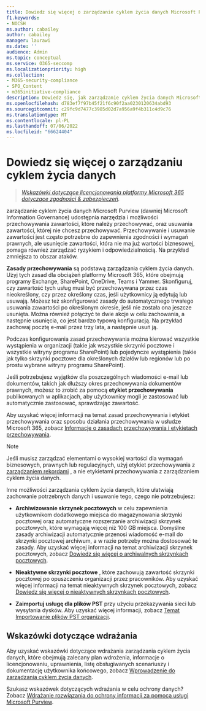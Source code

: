 ```yaml
---
title: Dowiedz się więcej o zarządzanie cyklem życia danych Microsoft Purview
f1.keywords:
- NOCSH
ms.author: cabailey
author: cabailey
manager: laurawi
ms.date: ''
audience: Admin
ms.topic: conceptual
ms.service: O365-seccomp
ms.localizationpriority: high
ms.collection:
- M365-security-compliance
- SPO_Content
- m365initiative-compliance
description: Dowiedz się, jak zarządzanie cyklem życia danych Microsoft Purview pomaga zachować to, czego potrzebujesz, i usunąć to, czego nie potrzebujesz.
ms.openlocfilehash: d783ef7f97b45f21f6c90f2aa0230120634abd93
ms.sourcegitcommit: c29fc9d7477c3985d02d7a956a9f4b311c4d9c76
ms.translationtype: MT
ms.contentlocale: pl-PL
ms.lasthandoff: 07/06/2022
ms.locfileid: "66624404"
---
```

# <a name="learn-about-data-lifecycle-management"></a>Dowiedz się więcej o zarządzaniu cyklem życia danych

>*[Wskazówki dotyczące licencjonowania platformy Microsoft 365 dotyczące zgodności & zabezpieczeń](/office365/servicedescriptions/microsoft-365-service-descriptions/microsoft-365-tenantlevel-services-licensing-guidance/microsoft-365-security-compliance-licensing-guidance).*

zarządzanie cyklem życia danych Microsoft Purview (dawniej Microsoft Information Governance) udostępnia narzędzia i możliwości przechowywania zawartości, które należy przechowywać, oraz usuwania zawartości, której nie chcesz przechowywać. Przechowywanie i usuwanie zawartości jest często potrzebne do zapewnienia zgodności i wymagań prawnych, ale usunięcie zawartości, która nie ma już wartości biznesowej, pomaga również zarządzać ryzykiem i odpowiedzialnością. Na przykład zmniejsza to obszar ataków.

**Zasady przechowywania** są podstawą zarządzania cyklem życia danych. Użyj tych zasad dla obciążeń platformy Microsoft 365, które obejmują programy Exchange, SharePoint, OneDrive, Teams i Yammer. Skonfiguruj, czy zawartość tych usług musi być przechowywana przez czas nieokreślony, czy przez określony czas, jeśli użytkownicy ją edytują lub usuwają. Możesz też skonfigurować zasady do automatycznego trwałego usuwania zawartości po określonym okresie, jeśli nie została ona jeszcze usunięta. Można również połączyć te dwie akcje w celu zachowania, a następnie usunięcia, co jest bardzo typową konfiguracją. Na przykład zachowaj pocztę e-mail przez trzy lata, a następnie usuń ją.

Podczas konfigurowania zasad przechowywania można kierować wszystkie wystąpienia w organizacji (takie jak wszystkie skrzynki pocztowe i wszystkie witryny programu SharePoint) lub pojedyncze wystąpienia (takie jak tylko skrzynki pocztowe dla określonych działów lub regionów lub po prostu wybrane witryny programu SharePoint).

Jeśli potrzebujesz wyjątków dla poszczególnych wiadomości e-mail lub dokumentów, takich jak dłuższy okres przechowywania dokumentów prawnych, możesz to zrobić za pomocą **etykiet przechowywania** publikowanych w aplikacjach, aby użytkownicy mogli je zastosować lub automatycznie zastosować, sprawdzając zawartość.

Aby uzyskać więcej informacji na temat zasad przechowywania i etykiet przechowywania oraz sposobu działania przechowywania w usłudze Microsoft 365, zobacz [Informacje o zasadach przechowywania i etykietach przechowywania](retention.md). 

> [!NOTE]
> Jeśli musisz zarządzać elementami o wysokiej wartości dla wymagań biznesowych, prawnych lub regulacyjnych, użyj etykiet przechowywania z [zarządzaniem rekordami](records-management.md) , a nie etykietami przechowywania z zarządzaniem cyklem życia danych.

Inne możliwości zarządzania cyklem życia danych, które ułatwiają zachowanie potrzebnych danych i usuwanie tego, czego nie potrzebujesz:

- **Archiwizowanie skrzynek pocztowych** w celu zapewnienia użytkownikom dodatkowego miejsca do magazynowania skrzynki pocztowej oraz automatyczne rozszerzanie archiwizacji skrzynek pocztowych, które wymagają więcej niż 100 GB miejsca. Domyślne zasady archiwizacji automatycznie przenosi wiadomość e-mail do skrzynki pocztowej archiwum, a w razie potrzeby można dostosować te zasady. Aby uzyskać więcej informacji na temat archiwizacji skrzynek pocztowych, zobacz [Dowiedz się więcej o archiwalnych skrzynkach pocztowych](archive-mailboxes.md).
    
- **Nieaktywne skrzynki pocztowe** , które zachowują zawartość skrzynki pocztowej po opuszczeniu organizacji przez pracowników. Aby uzyskać więcej informacji na temat nieaktywnych skrzynek pocztowych, zobacz [Dowiedz się więcej o nieaktywnych skrzynkach pocztowych](inactive-mailboxes-in-office-365.md).

- **Zaimportuj usługę dla plików PST** przy użyciu przekazywania sieci lub wysyłania dysków. Aby uzyskać więcej informacji, zobacz [Temat Importowanie plików PST organizacji](importing-pst-files-to-office-365.md).

## <a name="deployment-guidance"></a>Wskazówki dotyczące wdrażania

Aby uzyskać wskazówki dotyczące wdrażania zarządzania cyklem życia danych, które obejmują zalecany plan wdrożenia, informacje o licencjonowaniu, uprawnienia, listę obsługiwanych scenariuszy i dokumentację użytkownika końcowego, zobacz [Wprowadzenie do zarządzania cyklem życia danych](get-started-with-information-governance.md).

Szukasz wskazówek dotyczących wdrażania w celu ochrony danych? Zobacz [Wdrażanie rozwiązania do ochrony informacji za pomocą usługi Microsoft Purview](information-protection-solution.md).

